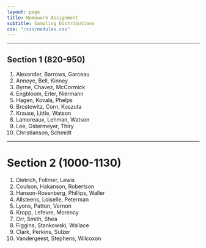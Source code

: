 ```yaml
---
layout: page
title: Homework Assignment
subtitle: Sampling Distributions
css: "/css/modules.css"
---
```


----

## Section 1 (820-950)
1. Alexander, Barrows, Garceau
1. Annoye, Bell, Kinney
1. Byrne, Chavez, McCormick
1. Engbloom, Erler, Niermann
1. Hagen, Kovala, Phelps
1. Brostowitz, Corn, Koszuta
1. Krause, Little, Watson
1. Lamoreaux, Lehman, Watson
1. Lee, Ostermeyer, Thiry
1. Christianson, Schmidt

----

# Section 2 (1000-1130)
1. Dietrich, Follmer, Lewis
1. Coulson, Hakanson, Robertson
1. Hanson-Rosenberg, Phillips, Waller
1. Allsteens, Loiselle, Peterman
1. Lyons, Patton, Vernon
1. Kropp, Lefevre, Morency
1. Orr, Smith, Shea
1. Figgins, Stankowski, Wallace
1. Clark, Perkins, Sulzer
1. Vandergeest, Stephens, Wilcoxon
